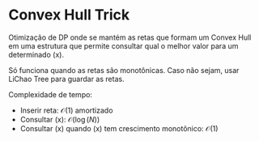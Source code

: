 # Convex Hull Trick

<!-- DESCRIPTION -->
Otimização de DP onde se mantém as retas que formam um Convex Hull em uma estrutura que permite consultar qual o melhor valor para um determinado \(x\).
<!-- DESCRIPTION -->

Só funciona quando as retas são monotônicas. Caso não sejam, usar LiChao Tree para guardar as retas.

Complexidade de tempo:

- Inserir reta: $\mathcal{O}(1)$ amortizado
- Consultar \(x\): $\mathcal{O}(\log(N))$
- Consultar \(x\) quando \(x\) tem crescimento monotônico: $\mathcal{O}(1)$
